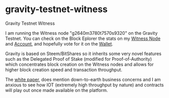 # gravity-testnet-witness
Gravity Testnet Witness

I am running the Witness node "g2640m3780t7570s9320" on the Gravity Testnet. You can check on the Block Eplorer the stats on my [Witness Node](https://explorer.gravity.io/witnesses) and [Account](https://explorer.gravity.io/accounts/g2640m3780t7570s9320), and hopefully vote for it on the [Wallet](https://wallet.gravity.io/cabinet/voting/).

Gravity is based on Steem/BitShares so it inherits some very novel features such as the Delegated Proof of Stake (modified for Proof-of-Authority) which concentrates block creation on the Witness nodes and allows for higher block creation speed and transaction throughput. 

The [white paper](https://gravity.io/Gravity-Solutions-Business-Framework.pdf), does mention down-to-earth business concerns and I am anxious to see how IOT (extremely high throughput by nature) and contracts will play out once made available on the platform.
